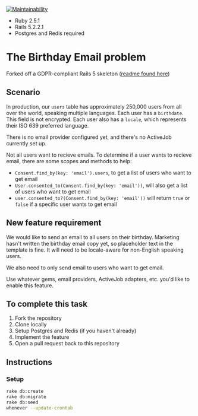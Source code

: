 [![Maintainability](https://api.codeclimate.com/v1/badges/42ada200dc7fa826a16f/maintainability)](https://codeclimate.com/github/FourSee/rails5_skeleton/maintainability)

* Ruby 2.5.1
* Rails 5.2.2.1
* Postgres and Redis required

# The Birthday Email problem

Forked off a GDPR-compliant Rails 5 skeleton ([readme found here](https://github.com/FourSee/rails5_skeleton))

## Scenario

In production, our `users` table has approximately 250,000 users from all over the world, speaking multiple languages. Each user has a `birthdate`. This field is not encrypted. Each user also has a `locale`, which represents their ISO 639 preferred language.

There is no email provider configured yet, and there's no ActiveJob currently set up.

Not all users want to recieve emails. To determine if a user wants to recieve email, there are some scopes and methods to help:

* `Consent.find_by(key: 'email').users`, to get a list of users who want to get email
* `User.consented_to(Consent.find_by(key: 'email'))`, will also get a list of users who want to get email
* `user.consented_to?(Consent.find_by(key: 'email'))` will return `true` or `false` if a specific user wants to get email

## New feature requirement

We would like to send an email to all users on their birthday. Marketing hasn't written the birthday email copy yet, so placeholder text in the template is fine. It will need to be locale-aware for non-English speaking users.

We also need to only send email to users who want to get email.

Use whatever gems, email providers, ActiveJob adapters, etc. you'd like to enable this feature.

## To complete this task

1. Fork the repository
1. Clone locally
1. Setup Postgres and Redis (if you haven't already)
1. Implement the feature
1. Open a pull request back to this repository

## Instructions

### Setup

```bash
rake db:create
rake db:migrate
rake db:seed
whenever --update-crontab
```
